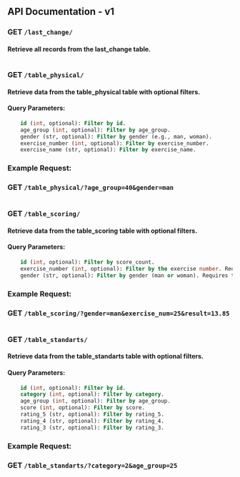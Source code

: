 ## API Documentation - v1

### GET ```/last_change/```

#### Retrieve all records from the last_change table.

#

### GET ```/table_physical/```

#### Retrieve data from the table_physical table with optional filters.
#### Query Parameters:
```sql
    id (int, optional): Filter by id.
    age_group (int, optional): Filter by age_group.
    gender (str, optional): Filter by gender (e.g., man, woman).
    exercise_number (int, optional): Filter by exercise_number.
    exercise_name (str, optional): Filter by exercise_name.
```
### Example Request:

### GET ```/table_physical/?age_group=40&gender=man```

#

### GET ```/table_scoring/```

#### Retrieve data from the table_scoring table with optional filters.
#### Query Parameters:
```sql
    id (int, optional): Filter by score_count.
    exercise_number (int, optional): Filter by the exercise number. Requires the gender parameter.
    gender (str, optional): Filter by gender (man or woman). Requires the exercise_number parameter.
```
### Example Request:

### GET ```/table_scoring/?gender=man&exercise_num=25&result=13.85```

#

### GET ```/table_standarts/```

#### Retrieve data from the table_standarts table with optional filters.
#### Query Parameters:
```sql
    id (int, optional): Filter by id.
    category (int, optional): Filter by category.
    age_group (int, optional): Filter by age_group.
    score (int, optional): Filter by score.
    rating_5 (str, optional): Filter by rating_5.
    rating_4 (str, optional): Filter by rating_4.
    rating_3 (str, optional): Filter by rating_3.
```
### Example Request:

### GET ```/table_standarts/?category=2&age_group=25```

